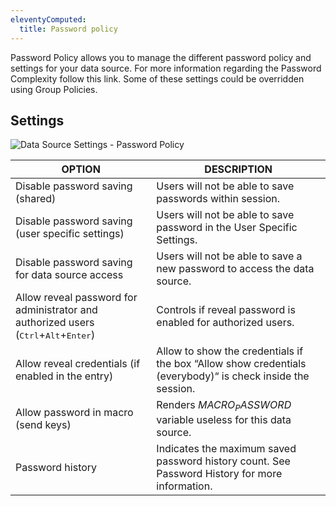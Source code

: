 ```yaml
---
eleventyComputed:
  title: Password policy
---
```

Password Policy allows you to manage the different password policy and settings for your data source. For more information regarding the Password Complexity follow this link.
Some of these settings could be overridden using Group Policies.

## Settings
![Data Source Settings - Password Policy](https://cdnweb.devolutions.net/docs/en/rdm/mac/clip10375.png)

| OPTION                                                                                                         | DESCRIPTION |
|----------------------------------------------------------------------------------------------------------------|-------------|
| Disable password saving (shared)                                                                               | Users will not be able to save passwords within session. |
| Disable password saving (user specific settings)                                                               | Users will not be able to save password in the User Specific Settings. |
| Disable password saving for data source access                                                                 | Users will not be able to save a new password to access the data source. |
| Allow reveal password for administrator and authorized users (<kbd>Ctrl</kbd>+<kbd>Alt</kbd>+<kbd>Enter</kbd>) | Controls if reveal password is enabled for authorized users. |
| Allow reveal credentials (if enabled in the entry)                                                             | Allow to show the credentials if the box “Allow show credentials (everybody)“ is check inside the session. |
| Allow password in macro (send keys)                                                                            | Renders $MACRO_PASSWORD$ variable useless for this data source. |
| Password history                                                                                               | Indicates the maximum saved password history count. See Password History for more information. |
